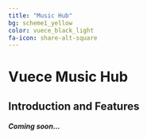 ```yaml
---
title: "Music Hub"
bg: scheme1_yellow
color: vuece_black_light
fa-icon: share-alt-square
---
```


# Vuece Music Hub


<span class="fa-stack subtlecircle" style="font-size:100px; background:rgba(255,166,0,0.1)">
  <i class="fa fa-circle fa-stack-2x text-vuece_black_light"></i>
  <i class="fa fa-windows fa-stack-1x text-scheme1_yellow"></i>
</span>

## Introduction and Features

#### ***Coming soon...***